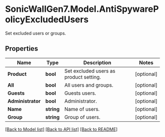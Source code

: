 # SonicWallGen7.Model.AntiSpywarePolicyExcludedUsers
Set excluded users or groups.

## Properties

Name | Type | Description | Notes
------------ | ------------- | ------------- | -------------
**Product** | **bool** | Set excluded users as product setting. | [optional] 
**All** | **bool** | All users and groups. | [optional] 
**Guests** | **bool** | Guests users. | [optional] 
**Administrator** | **bool** | Administrator. | [optional] 
**Name** | **string** | Name of users. | [optional] 
**Group** | **string** | Group of users. | [optional] 

[[Back to Model list]](../README.md#documentation-for-models) [[Back to API list]](../README.md#documentation-for-api-endpoints) [[Back to README]](../README.md)

